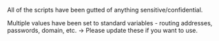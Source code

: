 All of the scripts have been gutted of anything sensitive/confidential.

Multiple values have been set to standard variables - routing addresses, passwords, domain, etc. -> Please update these if you want to use.
